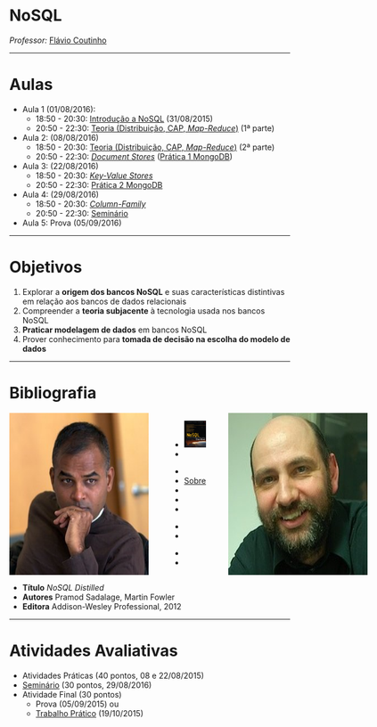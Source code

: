 <!--
  bespokeEvent: bullets.disable
-->

# NoSQL

_Professor:_ [Flávio Coutinho](mailto:coutinho@decom.cefetmg.br)

---
# Aulas

- Aula 1 (01/08/2016):
  - 18:50 - 20:30: [Introdução a NoSQL](classes/intro/) (31/08/2015)
  - 20:50 - 22:30: [Teoria (Distribuição, CAP, _Map-Reduce_)](classes/theory/) (1ª parte)
- Aula 2: (08/08/2016)
  - 18:50 - 20:30: [Teoria (Distribuição, CAP, _Map-Reduce_)](classes/theory/) (2ª parte)
  - 20:50 - 22:30: [_Document Stores_](classes/document/) ([Prática 1 MongoDB][activity-mongodb1])
- Aula 3: (22/08/2016)
  - 18:50 - 20:30: [_Key-Value Stores_](classes/keyvalue/)
  - 20:50 - 22:30: [Prática 2 MongoDB][activity-mongodb2]
- Aula 4: (29/08/2016)
  - 18:50 - 20:30: [_Column-Family_](classes/columnfamily/)
  - 20:50 - 22:30: [Seminário][seminar]
- Aula 5: Prova (05/09/2016)


[seminar]: https://github.com/fegemo/cefet-nosql/tree/master/assignments/seminar/README.md
[activity-mongodb1]: https://github.com/fegemo/cefet-nosql/tree/master/assignments/mongodb/README.md
[activity-mongodb2]: https://github.com/fegemo/cefet-nosql/tree/master/assignments/mongodb2/README.md
[activity-neo4j]: https://github.com/fegemo/cefet-nosql/tree/master/assignments/neo4j/README.md

---
# Objetivos

1. Explorar a **origem dos bancos NoSQL** e suas características distintivas em
   relação aos bancos de dados relacionais
1. Compreender a **teoria subjacente** à tecnologia usada nos bancos NoSQL
1. **Praticar modelagem de dados** em bancos NoSQL
1. Prover conhecimento para **tomada de decisão na escolha do modelo de dados**

---
# Bibliografia

<div style="display: flex; flex-direction: row; justify-content: space-around; width: 100%;">
  <img class="portrait left floating" src="images/pramod-sadalage-avatar.jpg" style="order: 0;">
  <img class="portrait right floating" src="images/martin-fowler-avatar.jpg" style="order: 2;">
  <div class="" style="order: 1">
    <figure class="book">
      <ul class="hardcover_front" class="no-bullet">
        <li class="no-bullet"><img src="images/book-nosql-distilled.png" width="100%" height="100%"></li>
        <li class="no-bullet"></li>
      </ul>
      <ul class="page no-bullet">
        <li class="no-bullet"></li>
        <li class="no-bullet"><a class="book-btn" href="http://martinfowler.com/books/nosql.html">Sobre</a></li>
        <li class="no-bullet"></li>
        <li class="no-bullet"></li>
        <li class="no-bullet"></li>
      </ul>
      <ul class="hardcover_back no-bullet">
        <li class="no-bullet"></li>
        <li class="no-bullet"></li>
      </ul>
      <ul class="book_spine no-bullet">
        <li class="no-bullet"></li>
        <li class="no-bullet"></li>
      </ul>
    </figure>  
  </div>
</div>

- **Título**	_NoSQL Distilled_
- **Autores**	Pramod Sadalage, Martin Fowler
- **Editora**	 Addison-Wesley Professional, 2012

---
# Atividades Avaliativas

- Atividades Práticas (40 pontos, 08 e 22/08/2015)
- [Seminário][seminar] (30 pontos, 29/08/2016)
- Atividade Final (30 pontos)
  - Prova (05/09/2015) ou
  - [Trabalho Prático][tp] (19/10/2015)

[seminar]: https://github.com/fegemo/cefet-nosql/tree/master/assignments/seminar/README.md
[tp]: https://github.com/fegemo/cefet-nosql/tree/master/assignments/tp/README.md
